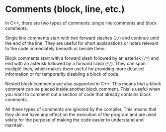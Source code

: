 # Comments (block, line, etc.)
In C++, there are two types of comments: single line comments and block comments. 

Single line comments start with two forward slashes (`//`) and continue until the end of the line. They are useful for short explanations or notes relevant to the code immediately beneath or beside them.

Block comments start with a forward slash followed by an asterisk (`/*`) and end with an asterisk followed by a forward slash (`*/`). They can span multiple lines, which makes them useful for providing more detailed information or for temporarily disabling a block of code.

Nested block comments are also supported in C++. This means that a block comment can be placed inside another block comment. This is useful when you want to comment out a section of code that already contains block comments.

All these types of comments are ignored by the compiler. This means that they do not have any effect on the execution of the program and are used solely for the purpose of making the code easier to understand and maintain.